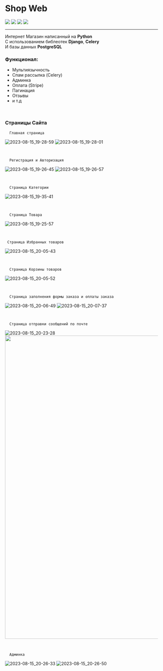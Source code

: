 Shop Web
==================

<div id="icons">
      <img src="https://img.shields.io/badge/Python-blue?style=for-the-badge&logo=Python&logoColor=white"/>
      <img src="https://img.shields.io/badge/Django-green?style=for-the-badge&logo=Django&logoColor=white"/>
      <img src="https://img.shields.io/badge/PostgreSQL-red?style=for-the-badge&logo=PostgreSQL&logoColor=white"/>
      <img src="https://img.shields.io/badge/Celery-yellow?style=for-the-badge&logo=Celery&logoColor=white"/>
</div>

-----
Интернет Магазин написанный на <b>Python</b> \
С использованием библеотек <b>Django</b>, <b>Celery</b> \
И базы данных <b>PostgreSQL</b>

<h3>Функционал:</h3>

- Мультиязычность
- Спам рассылка (Celery)
- Админка 
- Оплата (Stripe)
- Пагинация
- Отзывы
- и т.д
<br/>
<h3>Страницы Сайта</h3>

      Главная страница
      
![2023-08-15_19-28-59](https://github.com/neprostoilya/shop_web/assets/125191093/f6bffdb4-6ab3-40e8-b409-8124a9fb82db)
![2023-08-15_19-28-01](https://github.com/neprostoilya/shop_web/assets/125191093/1070550c-80ae-4d73-8187-d26b02e5e59f)


<br/>


      Регистрация и Авторизация

![2023-08-15_19-26-45](https://github.com/neprostoilya/shop_web/assets/125191093/1f04bd5e-8561-4ffd-b62c-b166326cb71b)
![2023-08-15_19-26-57](https://github.com/neprostoilya/shop_web/assets/125191093/8a37bfae-11cd-44d5-a447-bc05fe7fd77c)


<br/>


      Страница Категории
      
![2023-08-15_19-35-41](https://github.com/neprostoilya/shop_web/assets/125191093/595548b2-103f-4c71-879f-29014c167e4d)


<br/>


      Страница Товара
      
![2023-08-15_19-25-57](https://github.com/neprostoilya/shop_web/assets/125191093/17624d3a-349b-4cca-89a6-b113795b9d8d)



<br/>


     Страница Избранных товаров

![2023-08-15_20-05-43](https://github.com/neprostoilya/shop_web/assets/125191093/08e8b197-0c43-4017-8374-4c446a0eddab)



<br/>


      Страница Корзины товаров

![2023-08-15_20-05-52](https://github.com/neprostoilya/shop_web/assets/125191093/438693eb-313b-4d45-8ea6-a16ceaed899d)




<br/>


      Страница заполнения формы заказа и оплаты заказа
      
![2023-08-15_20-06-49](https://github.com/neprostoilya/shop_web/assets/125191093/10455dd9-c453-4a1c-ae73-e3990dae9e24)
![2023-08-15_20-07-37](https://github.com/neprostoilya/shop_web/assets/125191093/165a9620-5b23-4b45-b4b1-e1bd347f77a6)



<br/>


      Страница отправки сообщений по почте

![2023-08-15_20-23-28](https://github.com/neprostoilya/shop_web/assets/125191093/26383907-8b34-41da-a2f5-26d723239a2a)
<img src="https://github.com/neprostoilya/shop_web/assets/125191093/d7ee2959-ec20-4b2c-a2b4-48488b0dddfb" width="1000">


<br/>


      Админка


![2023-08-15_20-26-33](https://github.com/neprostoilya/shop_web/assets/125191093/9ec0402b-d696-4999-aee4-7d09299acd4e)
![2023-08-15_20-26-50](https://github.com/neprostoilya/shop_web/assets/125191093/21b4fa4c-9f07-484a-a70f-ebbc4d76cca8)




  

